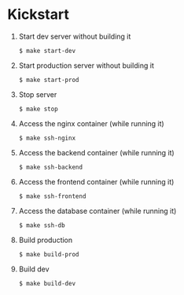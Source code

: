 # Kickstart


1. Start dev server without building it

    ```
    $ make start-dev
    ```

1. Start production server without building it

    ```
    $ make start-prod
    ```

1. Stop server
    ```
    $ make stop
    ```

1. Access the nginx container (while running it)
    ```
    $ make ssh-nginx
    ```

1. Access the backend container (while running it)
    ```
    $ make ssh-backend
    ```

1. Access the frontend container (while running it)
    ```
    $ make ssh-frontend
    ```

1. Access the database container (while running it)
    ```
    $ make ssh-db
    ```

1. Build production
    ```
    $ make build-prod
    ```

1. Build dev
    ```
    $ make build-dev
    ```